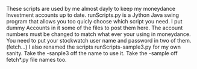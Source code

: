 These scripts are used by me almost dayly to keep my moneydance Investment accounts up to date.
runScripts.py is a Jython Java swing program that allows you too quicly choose which script you need.
I put dummy Accounts in it some of the files to post them here. 
The account numbers must be changed to match what ever your using in moneydance.
You need to put your stockwatch user name and password in two of them.(fetch...)
I also renamed the scripts runScripts-sample3.py for my own sanity.
Take the -sanple3 off the name to use it.
Take the -sample off fetch*.py file names too.
